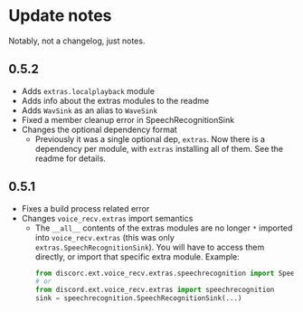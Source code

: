 # Update notes
Notably, not a changelog, just notes.

## 0.5.2
- Adds `extras.localplayback` module
- Adds info about the extras modules to the readme
- Adds `WavSink` as an alias to `WaveSink`
- Fixed a member cleanup error in SpeechRecognitionSink
- Changes the optional dependency format
  - Previously it was a single optional dep, `extras`.  Now there is a dependency per module, with `extras` installing all of them.  See the readme for details.

## 0.5.1
- Fixes a build process related error
- Changes `voice_recv.extras` import semantics
  - The `__all__` contents of the extras modules are no longer `*` imported into `voice_recv.extras` (this was only `extras.SpeechRecognitionSink`).  You will have to access them directly, or import that specific extra module.  Example:
    ```py
    from discorc.ext.voice_recv.extras.speechrecognition import SpeechRecognitionSink
    # or
    from discord.ext.voice_recv.extras import speechrecognition
    sink = speechrecognition.SpeechRecognitionSink(...)
    ```
